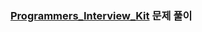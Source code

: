 ### [Programmers_Interview_Kit](https://programmers.co.kr/learn/challenges?tab=algorithm_practice_kit) 문제 풀이

